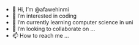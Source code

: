 - 👋 Hi, I’m @afawehinmi
- 👀 I’m interested in coding
- 🌱 I’m currently learning computer science in uni
- 💞️ I’m looking to collaborate on ...
- 📫 How to reach me ...

<!---
afawehinmi/afawehinmi is a ✨ special ✨ repository because its `README.md` (this file) appears on your GitHub profile.
You can click the Preview link to take a look at your changes.
--->
